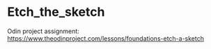 # Etch_the_sketch
Odin project assignment: https://www.theodinproject.com/lessons/foundations-etch-a-sketch
